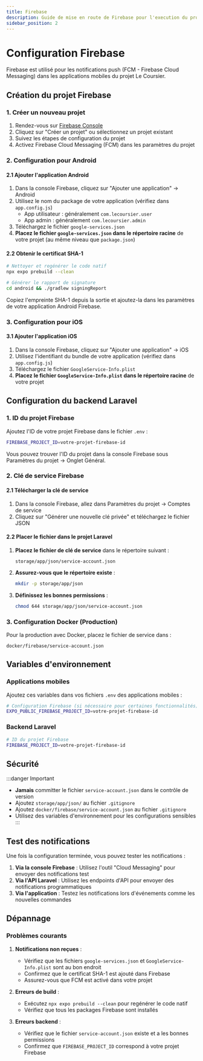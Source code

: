 ```yaml
---
title: Firebase
description: Guide de mise en route de Firebase pour l'execution du projet
sidebar_position: 2
---
```


# Configuration Firebase

Firebase est utilisé pour les notifications push (FCM - Firebase Cloud Messaging) dans les applications mobiles du projet Le Coursier.

## Création du projet Firebase

### 1. Créer un nouveau projet

1. Rendez-vous sur [Firebase Console](https://console.firebase.google.com/)
2. Cliquez sur "Créer un projet" ou sélectionnez un projet existant
3. Suivez les étapes de configuration du projet
4. Activez Firebase Cloud Messaging (FCM) dans les paramètres du projet

### 2. Configuration pour Android

#### 2.1 Ajouter l'application Android

1. Dans la console Firebase, cliquez sur "Ajouter une application" → Android
2. Utilisez le nom du package de votre application (vérifiez dans `app.config.js`)
   - App utilisateur : généralement `com.lecoursier.user`
   - App admin : généralement `com.lecoursier.admin`
3. Téléchargez le fichier `google-services.json`
4. **Placez le fichier `google-services.json` dans le répertoire racine** de votre projet (au même niveau que `package.json`)

#### 2.2 Obtenir le certificat SHA-1

```bash
# Nettoyer et regénérer le code natif
npx expo prebuild --clean

# Générer le rapport de signature
cd android && ./gradlew signingReport
```

Copiez l'empreinte SHA-1 depuis la sortie et ajoutez-la dans les paramètres de votre application Android Firebase.

### 3. Configuration pour iOS

#### 3.1 Ajouter l'application iOS

1. Dans la console Firebase, cliquez sur "Ajouter une application" → iOS
2. Utilisez l'identifiant du bundle de votre application (vérifiez dans `app.config.js`)
3. Téléchargez le fichier `GoogleService-Info.plist`
4. **Placez le fichier `GoogleService-Info.plist` dans le répertoire racine** de votre projet

## Configuration du backend Laravel

### 1. ID du projet Firebase

Ajoutez l'ID de votre projet Firebase dans le fichier `.env` :

```bash
FIREBASE_PROJECT_ID=votre-projet-firebase-id
```

Vous pouvez trouver l'ID du projet dans la console Firebase sous Paramètres du projet → Onglet Général.

### 2. Clé de service Firebase

#### 2.1 Télécharger la clé de service

1. Dans la console Firebase, allez dans Paramètres du projet → Comptes de service
2. Cliquez sur "Générer une nouvelle clé privée" et téléchargez le fichier JSON

#### 2.2 Placer le fichier dans le projet Laravel

1. **Placez le fichier de clé de service** dans le répertoire suivant :

   ```
   storage/app/json/service-account.json
   ```

2. **Assurez-vous que le répertoire existe** :

   ```bash
   mkdir -p storage/app/json
   ```

3. **Définissez les bonnes permissions** :
   ```bash
   chmod 644 storage/app/json/service-account.json
   ```

### 3. Configuration Docker (Production)

Pour la production avec Docker, placez le fichier de service dans :

```
docker/firebase/service-account.json
```

## Variables d'environnement

### Applications mobiles

Ajoutez ces variables dans vos fichiers `.env` des applications mobiles :

```bash
# Configuration Firebase (si nécessaire pour certaines fonctionnalités)
EXPO_PUBLIC_FIREBASE_PROJECT_ID=votre-projet-firebase-id
```

### Backend Laravel

```bash
# ID du projet Firebase
FIREBASE_PROJECT_ID=votre-projet-firebase-id
```

## Sécurité

:::danger Important

- **Jamais** committer le fichier `service-account.json` dans le contrôle de version
- Ajoutez `storage/app/json/` au fichier `.gitignore`
- Ajoutez `docker/firebase/service-account.json` au fichier `.gitignore`
- Utilisez des variables d'environnement pour les configurations sensibles
  :::

## Test des notifications

Une fois la configuration terminée, vous pouvez tester les notifications :

1. **Via la console Firebase** : Utilisez l'outil "Cloud Messaging" pour envoyer des notifications test
2. **Via l'API Laravel** : Utilisez les endpoints d'API pour envoyer des notifications programmatiques
3. **Via l'application** : Testez les notifications lors d'événements comme les nouvelles commandes

## Dépannage

### Problèmes courants

1. **Notifications non reçues** :

   - Vérifiez que les fichiers `google-services.json` et `GoogleService-Info.plist` sont au bon endroit
   - Confirmez que le certificat SHA-1 est ajouté dans Firebase
   - Assurez-vous que FCM est activé dans votre projet

2. **Erreurs de build** :

   - Exécutez `npx expo prebuild --clean` pour regénérer le code natif
   - Vérifiez que tous les packages Firebase sont installés

3. **Erreurs backend** :
   - Vérifiez que le fichier `service-account.json` existe et a les bonnes permissions
   - Confirmez que `FIREBASE_PROJECT_ID` correspond à votre projet Firebase
